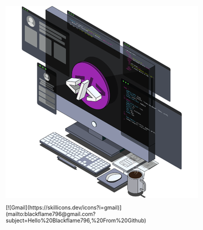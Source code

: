 <p align="center"><img src="./WorkImage.svg"></p>
<!-- <p align="center"><img width="48" height="48" src="./Gmail.svg"></p> -->
[![Gmail](https://skillicons.dev/icons?i=gmail)](mailto:blackflame796@gmail.com?subject=Hello%20Blackflame796,%20From%20Github)

